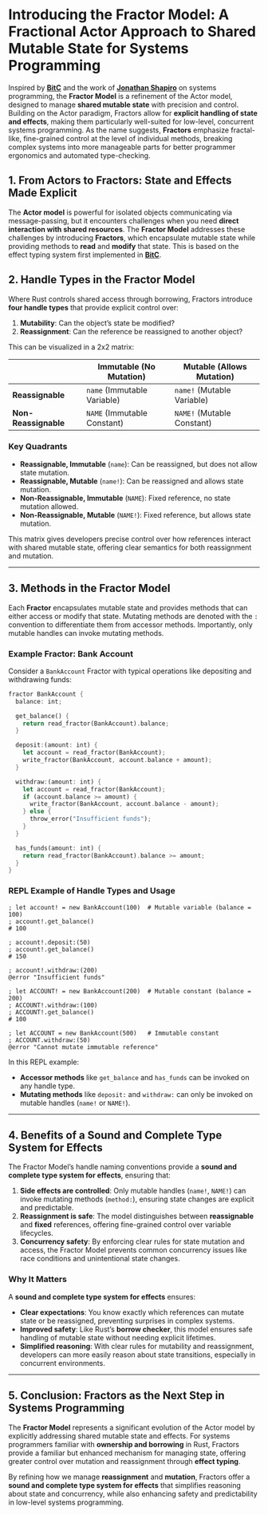 # Introducing the Fractor Model: A Fractional Actor Approach to Shared Mutable State for Systems Programming

Inspired by **[BitC](https://danluu.com/bitc-retrospective/)** and the work of
**[Jonathan Shapiro](https://pixelfabsuite.medium.com)** on systems programming,
the **Fractor Model** is a refinement of the Actor model, designed to manage
**shared mutable state** with precision and control. Building on the Actor
paradigm, Fractors allow for **explicit handling of state and effects**, making
them particularly well-suited for low-level, concurrent systems programming. As
the name suggests, **Fractors** emphasize fractal-like, fine-grained control at
the level of individual methods, breaking complex systems into more manageable
parts for better programmer ergonomics and automated type-checking.

## 1. From Actors to Fractors: State and Effects Made Explicit

The **Actor model** is powerful for isolated objects communicating via
message-passing, but it encounters challenges when you need **direct interaction
with shared resources**. The **Fractor Model** addresses these challenges by
introducing **Fractors**, which encapsulate mutable state while providing
methods to **read** and **modify** that state. This is based on the effect
typing system first implemented in
**[BitC](http://lambda-the-ultimate.org/node/2979/)**.

## 2. Handle Types in the Fractor Model

Where Rust controls shared access through borrowing, Fractors introduce **four
handle types** that provide explicit control over:

1. **Mutability**: Can the object’s state be modified?
2. **Reassignment**: Can the reference be reassigned to another object?

This can be visualized in a 2x2 matrix:

|                      | **Immutable (No Mutation)** | **Mutable (Allows Mutation)** |
| -------------------- | --------------------------- | ----------------------------- |
| **Reassignable**     | `name` (Immutable Variable) | `name!` (Mutable Variable)    |
| **Non-Reassignable** | `NAME` (Immutable Constant) | `NAME!` (Mutable Constant)    |

### Key Quadrants

- **Reassignable, Immutable** (`name`): Can be reassigned, but does not allow
  state mutation.
- **Reassignable, Mutable** (`name!`): Can be reassigned and allows state
  mutation.
- **Non-Reassignable, Immutable** (`NAME`): Fixed reference, no state mutation
  allowed.
- **Non-Reassignable, Mutable** (`NAME!`): Fixed reference, but allows state
  mutation.

This matrix gives developers precise control over how references interact with
shared mutable state, offering clear semantics for both reassignment and
mutation.

---

## 3. Methods in the Fractor Model

Each **Fractor** encapsulates mutable state and provides methods that can either
access or modify that state. Mutating methods are denoted with the `:`
convention to differentiate them from accessor methods. Importantly, only
mutable handles can invoke mutating methods.

### Example Fractor: Bank Account

Consider a `BankAccount` Fractor with typical operations like depositing and
withdrawing funds:

```rust
fractor BankAccount {
  balance: int;

  get_balance() { 
    return read_fractor(BankAccount).balance; 
  }

  deposit:(amount: int) {
    let account = read_fractor(BankAccount);
    write_fractor(BankAccount, account.balance + amount);
  }

  withdraw:(amount: int) {
    let account = read_fractor(BankAccount);
    if (account.balance >= amount) {
      write_fractor(BankAccount, account.balance - amount);
    } else {
      throw_error("Insufficient funds");
    }
  }

  has_funds(amount: int) {
    return read_fractor(BankAccount).balance >= amount;
  }
}
```

### REPL Example of Handle Types and Usage

```repl
; let account! = new BankAccount(100)  # Mutable variable (balance = 100)
; account!.get_balance()
# 100

; account!.deposit:(50)
; account!.get_balance()
# 150

; account!.withdraw:(200)
@error "Insufficient funds"

; let ACCOUNT! = new BankAccount(200)  # Mutable constant (balance = 200)
; ACCOUNT!.withdraw:(100)
; ACCOUNT!.get_balance()
# 100

; let ACCOUNT = new BankAccount(500)   # Immutable constant
; ACCOUNT.withdraw:(50)
@error "Cannot mutate immutable reference"
```

In this REPL example:

- **Accessor methods** like `get_balance` and `has_funds` can be invoked on any
  handle type.
- **Mutating methods** like `deposit:` and `withdraw:` can only be invoked on
  mutable handles (`name!` or `NAME!`).

---

## 4. Benefits of a Sound and Complete Type System for Effects

The Fractor Model’s handle naming conventions provide a **sound and complete
type system for effects**, ensuring that:

1. **Side effects are controlled**: Only mutable handles (`name!`, `NAME!`) can
   invoke mutating methods (`method:`), ensuring state changes are explicit and
   predictable.
2. **Reassignment is safe**: The model distinguishes between **reassignable**
   and **fixed** references, offering fine-grained control over variable
   lifecycles.
3. **Concurrency safety**: By enforcing clear rules for state mutation and
   access, the Fractor Model prevents common concurrency issues like race
   conditions and unintentional state changes.

### Why It Matters

A **sound and complete type system for effects** ensures:

- **Clear expectations**: You know exactly which references can mutate state or
  be reassigned, preventing surprises in complex systems.
- **Improved safety**: Like Rust’s **borrow checker**, this model ensures safe
  handling of mutable state without needing explicit lifetimes.
- **Simplified reasoning**: With clear rules for mutability and reassignment,
  developers can more easily reason about state transitions, especially in
  concurrent environments.

---

## 5. Conclusion: Fractors as the Next Step in Systems Programming

The **Fractor Model** represents a significant evolution of the Actor model by
explicitly addressing shared mutable state and effects. For systems programmers
familiar with **ownership and borrowing** in Rust, Fractors provide a familiar
but enhanced mechanism for managing state, offering greater control over
mutation and reassignment through **effect typing**.

By refining how we manage **reassignment** and **mutation**, Fractors offer a
**sound and complete type system for effects** that simplifies reasoning about
state and concurrency, while also enhancing safety and predictability in
low-level systems programming.
